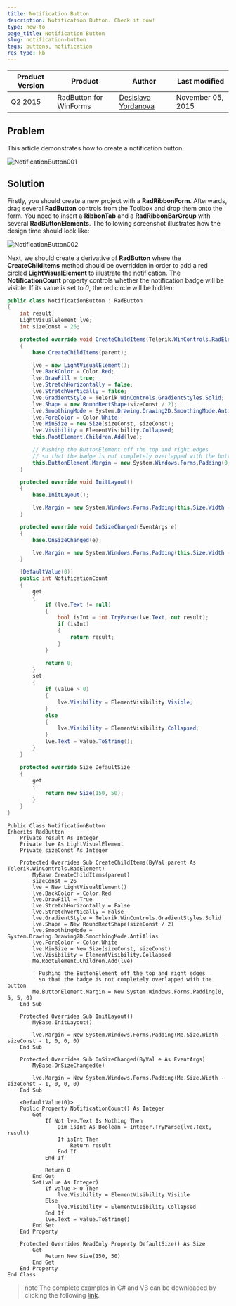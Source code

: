 ```yaml
---
title: Notification Button
description: Notification Button. Check it now!
type: how-to
page_title: Notification Button
slug: notification-button
tags: buttons, notification
res_type: kb
---
```


|Product Version|Product|Author|Last modified|
|----|----|----|----|
|Q2 2015|RadButton for WinForms|[Desislava Yordanova](https://www.telerik.com/blogs/author/desislava-yordanova)|November 05, 2015|

## Problem

This article demonstrates how to create a notification button.

![NotificationButton001](images/notificationbutton001.png)

## Solution

Firstly, you should create a new project with a **RadRibbonForm**. Afterwards, drag several **RadButton** controls from the Toolbox and drop them onto the form. You need to insert a **RibbonTab** and a **RadRibbonBarGroup** with several **RadButtonElements**. The following screenshot illustrates how the design time should look like:

![NotificationButton002](images/notificationbutton002.png)

Next, we should create a derivative of **RadButton** where the **CreateChildItems** method should be overridden in order to add a red <g class="gr_ gr_25 gr-alert gr_spell ContextualSpelling" id="25" data-gr-id="25">circled</g> **LightVisualElement** to illustrate the notification. The **NotificationCount** property controls whether the notification badge will be visible. If its value is set to *0*, the red circle will be hidden:


````C#
public class NotificationButton : RadButton
{
    int result;
    LightVisualElement lve;
    int sizeConst = 26;

    protected override void CreateChildItems(Telerik.WinControls.RadElement parent)
    {
        base.CreateChildItems(parent);

        lve = new LightVisualElement();
        lve.BackColor = Color.Red;
        lve.DrawFill = true;
        lve.StretchHorizontally = false;
        lve.StretchVertically = false;
        lve.GradientStyle = Telerik.WinControls.GradientStyles.Solid;
        lve.Shape = new RoundRectShape(sizeConst / 2);
        lve.SmoothingMode = System.Drawing.Drawing2D.SmoothingMode.AntiAlias;
        lve.ForeColor = Color.White;
        lve.MinSize = new Size(sizeConst, sizeConst);
        lve.Visibility = ElementVisibility.Collapsed;
        this.RootElement.Children.Add(lve);

        // Pushing the ButtonElement off the top and right edges
        // so that the badge is not completely overlapped with the button
        this.ButtonElement.Margin = new System.Windows.Forms.Padding(0, 5, 5, 0);
    }

    protected override void InitLayout()
    {
        base.InitLayout();

        lve.Margin = new System.Windows.Forms.Padding(this.Size.Width - sizeConst - 1, 0, 0, 0);
    }

    protected override void OnSizeChanged(EventArgs e)
    {
        base.OnSizeChanged(e);

        lve.Margin = new System.Windows.Forms.Padding(this.Size.Width - sizeConst - 1, 0, 0, 0);
    }

    [DefaultValue(0)]
    public int NotificationCount
    {
        get
        {
            if (lve.Text != null)
            {
                bool isInt = int.TryParse(lve.Text, out result);
                if (isInt)
                {
                    return result;
                }
            }

            return 0;
        }
        set
        {
            if (value > 0)
            {
                lve.Visibility = ElementVisibility.Visible;
            }
            else
            {
                lve.Visibility = ElementVisibility.Collapsed;
            }
            lve.Text = value.ToString();
        }
    }

    protected override Size DefaultSize
    {
        get
        {
            return new Size(150, 50);
        }
    }
}

````
````VB.NET
Public Class NotificationButton
Inherits RadButton
    Private result As Integer
    Private lve As LightVisualElement
    Private sizeConst As Integer

    Protected Overrides Sub CreateChildItems(ByVal parent As Telerik.WinControls.RadElement)
        MyBase.CreateChildItems(parent)
        sizeConst = 26
        lve = New LightVisualElement()
        lve.BackColor = Color.Red
        lve.DrawFill = True
        lve.StretchHorizontally = False
        lve.StretchVertically = False
        lve.GradientStyle = Telerik.WinControls.GradientStyles.Solid
        lve.Shape = New RoundRectShape(sizeConst / 2)
        lve.SmoothingMode = System.Drawing.Drawing2D.SmoothingMode.AntiAlias
        lve.ForeColor = Color.White
        lve.MinSize = New Size(sizeConst, sizeConst)
        lve.Visibility = ElementVisibility.Collapsed
        Me.RootElement.Children.Add(lve)

        ' Pushing the ButtonElement off the top and right edges
        ' so that the badge is not completely overlapped with the button
        Me.ButtonElement.Margin = New System.Windows.Forms.Padding(0, 5, 5, 0)
    End Sub

    Protected Overrides Sub InitLayout()
        MyBase.InitLayout()

        lve.Margin = New System.Windows.Forms.Padding(Me.Size.Width - sizeConst - 1, 0, 0, 0)
    End Sub

    Protected Overrides Sub OnSizeChanged(ByVal e As EventArgs)
        MyBase.OnSizeChanged(e)

        lve.Margin = New System.Windows.Forms.Padding(Me.Size.Width - sizeConst - 1, 0, 0, 0)
    End Sub

    <DefaultValue(0)> _
    Public Property NotificationCount() As Integer
        Get
            If Not lve.Text Is Nothing Then
                Dim isInt As Boolean = Integer.TryParse(lve.Text, result)
                If isInt Then
                    Return result
                End If
            End If

            Return 0
        End Get
        Set(value As Integer)
            If value > 0 Then
                lve.Visibility = ElementVisibility.Visible
            Else
                lve.Visibility = ElementVisibility.Collapsed
            End If
            lve.Text = value.ToString()
        End Set
    End Property

    Protected Overrides ReadOnly Property DefaultSize() As Size
        Get
            Return New Size(150, 50)
        End Get
    End Property
End Class

````

>note The complete examples in C# and VB can be downloaded by clicking the following [link](https://github.com/telerik/winforms-sdk/tree/master/Button/NotificationButton).


